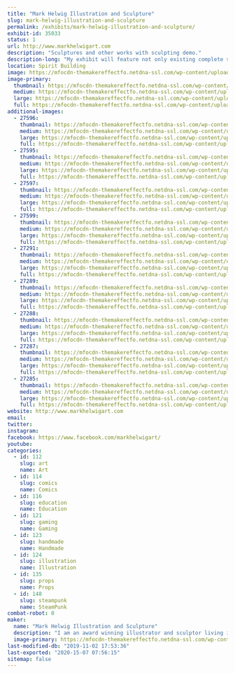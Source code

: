 ```yaml
---
title: "Mark Helwig Illustration and Sculpture"
slug: mark-helwig-illustration-and-sculpture
permalink: /exhibits/mark-helwig-illustration-and-sculpture/
exhibit-id: 35033
status: 1
url: http://www.markhelwigart.com
description: "Sculptures and other works with sculpting demo."
description-long: "My exhibit will feature not only existing complete sculptures, paintings and drawing but I will also be working on a sculpture through the show and answering questions during the demonstration."
location: Spirit Building
image: https://mfocdn-themakereffectfo.netdna-ssl.com/wp-content/uploads/2018/09/New-Sculptures-for-Dragon-Con-2018-914x1024.jpg
image-primary:
  thumbnail: https://mfocdn-themakereffectfo.netdna-ssl.com/wp-content/uploads/2018/09/New-Sculptures-for-Dragon-Con-2018-150x150.jpg
  medium: https://mfocdn-themakereffectfo.netdna-ssl.com/wp-content/uploads/2018/09/New-Sculptures-for-Dragon-Con-2018-268x300.jpg
  large: https://mfocdn-themakereffectfo.netdna-ssl.com/wp-content/uploads/2018/09/New-Sculptures-for-Dragon-Con-2018-914x1024.jpg
  full: https://mfocdn-themakereffectfo.netdna-ssl.com/wp-content/uploads/2018/09/New-Sculptures-for-Dragon-Con-2018.jpg
additional-images:
  - 27596:
    thumbnail: https://mfocdn-themakereffectfo.netdna-ssl.com/wp-content/uploads/2018/09/Chef-Cthulhu-150x150.jpg
    medium: https://mfocdn-themakereffectfo.netdna-ssl.com/wp-content/uploads/2018/09/Chef-Cthulhu-229x300.jpg
    large: https://mfocdn-themakereffectfo.netdna-ssl.com/wp-content/uploads/2018/09/Chef-Cthulhu-780x1024.jpg
    full: https://mfocdn-themakereffectfo.netdna-ssl.com/wp-content/uploads/2018/09/Chef-Cthulhu.jpg
  - 27595:
    thumbnail: https://mfocdn-themakereffectfo.netdna-ssl.com/wp-content/uploads/2018/09/Open-Your-Mind-revised-3.02.19-PM-150x150.jpg
    medium: https://mfocdn-themakereffectfo.netdna-ssl.com/wp-content/uploads/2018/09/Open-Your-Mind-revised-3.02.19-PM-280x300.jpg
    large: https://mfocdn-themakereffectfo.netdna-ssl.com/wp-content/uploads/2018/09/Open-Your-Mind-revised-3.02.19-PM-956x1024.jpg
    full: https://mfocdn-themakereffectfo.netdna-ssl.com/wp-content/uploads/2018/09/Open-Your-Mind-revised-3.02.19-PM.jpg
  - 27597:
    thumbnail: https://mfocdn-themakereffectfo.netdna-ssl.com/wp-content/uploads/2018/09/Hook-Triumphant-150x150.jpg
    medium: https://mfocdn-themakereffectfo.netdna-ssl.com/wp-content/uploads/2018/09/Hook-Triumphant-247x300.jpg
    large: https://mfocdn-themakereffectfo.netdna-ssl.com/wp-content/uploads/2018/09/Hook-Triumphant-844x1024.jpg
    full: https://mfocdn-themakereffectfo.netdna-ssl.com/wp-content/uploads/2018/09/Hook-Triumphant.jpg
  - 27599:
    thumbnail: https://mfocdn-themakereffectfo.netdna-ssl.com/wp-content/uploads/2018/09/Evil-ution-for-Imprint-150x150.jpg
    medium: https://mfocdn-themakereffectfo.netdna-ssl.com/wp-content/uploads/2018/09/Evil-ution-for-Imprint-300x153.jpg
    large: https://mfocdn-themakereffectfo.netdna-ssl.com/wp-content/uploads/2018/09/Evil-ution-for-Imprint-1024x523.jpg
    full: https://mfocdn-themakereffectfo.netdna-ssl.com/wp-content/uploads/2018/09/Evil-ution-for-Imprint.jpg
  - 27291:
    thumbnail: https://mfocdn-themakereffectfo.netdna-ssl.com/wp-content/uploads/2018/09/EEP-Dragon-Con-Art-Show-150x150.jpg
    medium: https://mfocdn-themakereffectfo.netdna-ssl.com/wp-content/uploads/2018/09/EEP-Dragon-Con-Art-Show-270x300.jpg
    large: https://mfocdn-themakereffectfo.netdna-ssl.com/wp-content/uploads/2018/09/EEP-Dragon-Con-Art-Show.jpg
    full: https://mfocdn-themakereffectfo.netdna-ssl.com/wp-content/uploads/2018/09/EEP-Dragon-Con-Art-Show.jpg
  - 27289:
    thumbnail: https://mfocdn-themakereffectfo.netdna-ssl.com/wp-content/uploads/2018/09/Winning-Smile-Dragon-Con-Art-Show-150x150.jpg
    medium: https://mfocdn-themakereffectfo.netdna-ssl.com/wp-content/uploads/2018/09/Winning-Smile-Dragon-Con-Art-Show-300x300.jpg
    large: https://mfocdn-themakereffectfo.netdna-ssl.com/wp-content/uploads/2018/09/Winning-Smile-Dragon-Con-Art-Show.jpg
    full: https://mfocdn-themakereffectfo.netdna-ssl.com/wp-content/uploads/2018/09/Winning-Smile-Dragon-Con-Art-Show.jpg
  - 27288:
    thumbnail: https://mfocdn-themakereffectfo.netdna-ssl.com/wp-content/uploads/2018/09/Grip-of-Terror-Dragon-Con-Art-Show-150x150.jpg
    medium: https://mfocdn-themakereffectfo.netdna-ssl.com/wp-content/uploads/2018/09/Grip-of-Terror-Dragon-Con-Art-Show-260x300.jpg
    large: https://mfocdn-themakereffectfo.netdna-ssl.com/wp-content/uploads/2018/09/Grip-of-Terror-Dragon-Con-Art-Show.jpg
    full: https://mfocdn-themakereffectfo.netdna-ssl.com/wp-content/uploads/2018/09/Grip-of-Terror-Dragon-Con-Art-Show.jpg
  - 27287:
    thumbnail: https://mfocdn-themakereffectfo.netdna-ssl.com/wp-content/uploads/2018/09/Sly-Dragon-Con-Art-Show-1-150x150.jpg
    medium: https://mfocdn-themakereffectfo.netdna-ssl.com/wp-content/uploads/2018/09/Sly-Dragon-Con-Art-Show-1-263x300.jpg
    large: https://mfocdn-themakereffectfo.netdna-ssl.com/wp-content/uploads/2018/09/Sly-Dragon-Con-Art-Show-1.jpg
    full: https://mfocdn-themakereffectfo.netdna-ssl.com/wp-content/uploads/2018/09/Sly-Dragon-Con-Art-Show-1.jpg
  - 27285:
    thumbnail: https://mfocdn-themakereffectfo.netdna-ssl.com/wp-content/uploads/2018/09/Eyes-Have-It-Dragon-Con-Art-Show-150x150.jpg
    medium: https://mfocdn-themakereffectfo.netdna-ssl.com/wp-content/uploads/2018/09/Eyes-Have-It-Dragon-Con-Art-Show-300x300.jpg
    large: https://mfocdn-themakereffectfo.netdna-ssl.com/wp-content/uploads/2018/09/Eyes-Have-It-Dragon-Con-Art-Show.jpg
    full: https://mfocdn-themakereffectfo.netdna-ssl.com/wp-content/uploads/2018/09/Eyes-Have-It-Dragon-Con-Art-Show.jpg
website: http://www.markhelwigart.com
email: 
twitter: 
instagram: 
facebook: https://www.facebook.com/markhelwigart/
youtube: 
categories:
  - id: 112
    slug: art
    name: Art
  - id: 114
    slug: comics
    name: Comics
  - id: 116
    slug: education
    name: Education
  - id: 121
    slug: gaming
    name: Gaming
  - id: 123
    slug: handmade
    name: Handmade
  - id: 124
    slug: illustration
    name: Illustration
  - id: 135
    slug: props
    name: Props
  - id: 148
    slug: steampunk
    name: SteamPunk
combat-robot: 0
maker:
  name: "Mark Helwig Illustration and Sculpture"
  description: "I am an award winning illustrator and sculptor living in the greater Orlando area. My specialization is fantasy and horror with a touch of the whimsical and a focus on character. I have won multiple awards at shows like Dragon Con and my clients range from small game companies to large publishers such as Oxford University press and private collectors all over the world."
  image-primary: https://mfocdn-themakereffectfo.netdna-ssl.com/wp-content/uploads/2018/09/Mark-Helwig-banner-1-300x127.jpg
last-modified-db: "2019-11-02 17:53:36"
last-exported: "2020-15-07 07:56:15"
sitemap: false
---
```

